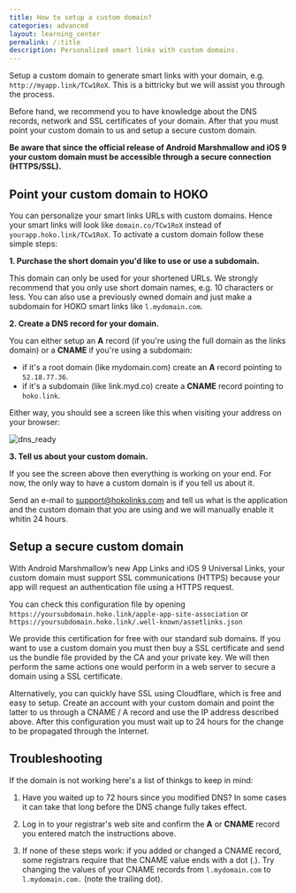 ```yaml
---
title: How to setup a custom domain?
categories: advanced
layout: learning_center
permalink: /:title
description: Personalized smart links with custom domains.
---
```


Setup a custom domain to generate smart links with your domain,
e.g. `http://myapp.link/TCw1RoX`. This is a bittricky but we will assist you through the process.

Before hand, we recommend you to have knowledge about the DNS records, network and SSL certificates
of your domain. After that you must point your custom domain to us and setup a secure
custom domain.

**Be aware that since the official release of Android Marshmallow and iOS 9 your custom domain must
be accessible through a secure connection (HTTPS/SSL).**

## Point your custom domain to HOKO

You can personalize your smart links URLs with custom domains. Hence your smart links will look
like `domain.co/TCw1RoX` instead of `yourapp.hoko.link/TCw1RoX`. To activate a custom domain follow
these simple steps:

**1. Purchase the short domain you'd like to use or use a subdomain.**

This domain can only be used for your shortened URLs. We strongly recommend that you only use short
domain names, e.g. 10 characters or less. You can also use a previously owned domain and just make
a subdomain for HOKO smart links like `l.mydomain.com`.

**2. Create a DNS record for your domain.**

You can either setup an **A** record (if you're using the full domain as the links domain) or a
**CNAME** if you're using a subdomain:

* if it's a root domain (like mydomain.com) create an **A** record pointing to `52.18.77.36`.
* if it's a subdomain (like link.myd.co) create a **CNAME** record pointing to `hoko.link`.

Either way, you should see a screen like this when visiting your address on your browser:

![dns_ready](https://s3-eu-west-1.amazonaws.com/hoko-misc/dns_ready.png)

**3. Tell us about your custom domain.**

If you see the screen above then everything is working on your end. For now, the only way to have a
custom domain is if you tell us about it.

Send an e-mail to <a href="mailto:support@hokolinks.com">support@hokolinks.com</a> and tell us what
is the application and the custom domain that you are using and we will manually enable it whitin
24 hours.

## Setup a secure custom domain

With Android Marshmallow’s new App Links and iOS 9 Universal Links, your custom domain must support
SSL communications (HTTPS) because your app will request an authentication file using a HTTPS
request.

You can check this configuration file by opening
`https://yoursubdomain.hoko.link/apple-app-site-association` or
`https://yoursubdomain.hoko.link/.well-known/assetlinks.json`

We provide this certification for free with our standard sub domains. If you want to use a custom
domain you must then buy a SSL certificate and send us the bundle file provided by the CA and your
private key. We will then perform the same actions one would perform in a web server to secure a
domain using a SSL certificate.

Alternatively, you can quickly have SSL using Cloudflare, which is free and easy to
setup. Create an account with your custom domain and point the latter to us through a CNAME / A
record and use the IP address described above. After this configuration you must wait up to 24 hours
for the change to be propagated through the Internet.

## Troubleshooting

If the domain is not working here's a list of thinkgs to keep in mind:

1. Have you waited up to 72 hours since you modified DNS? In some cases it can take that long before
the DNS change fully takes effect.

2. Log in to your registrar's web site and confirm the **A** or **CNAME** record you entered match
the instructions above.

4. If none of these steps work: if you added or changed a CNAME record, some registrars require that
the CNAME value ends with a dot (.). Try changing the values of your CNAME records from
`l.mydomain.com` to `l.mydomain.com.` (note the trailing dot).
